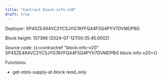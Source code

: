 ```yaml
---
title: "Contract block-info-v20"
draft: true
---
```

Deployer: SP4SZE494VC2YC5JYG7AYFQ44F5Q4PYV7DVMDPBG


 



Block height: 157366 (2024-07-12T00:35:45.000Z)

Source code: {{<contractref "block-info-v20" SP4SZE494VC2YC5JYG7AYFQ44F5Q4PYV7DVMDPBG block-info-v20>}}

Functions:

* get-ststx-supply-at-block _read_only_
